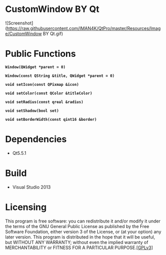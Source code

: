 CustomWindow BY Qt 
==================

![Screenshot](https://raw.githubusercontent.com/IMAN4K/QtPro/master/Resources/Image/CustomWindow BY Qt.gif)

# Public Functions

**`Window(QWidget *parent = 0)`**

**`Window(const QString &title, QWidget *parent = 0)`**

**`void setIcon(const QPixmap &icon)`**

**`void setColor(const QColor &titleColor)`**

**`void setRadius(const qreal &radius)`**

**`void setShadow(bool set)`**

**`void setBorderWidth(const qint16 &border)`**

# Dependencies
* Qt5.5.1

# Build
* Visual Studio 2013

# Licensing
This program is free software: you can redistribute it and/or modify it under the terms of the GNU General Public License as published by the Free Software Foundation, either version 3 of the License, or (at your option) any later version.
This program is distributed in the hope that it will be useful, but WITHOUT ANY WARRANTY; without even the implied warranty of MERCHANTABILITY or FITNESS FOR A PARTICULAR PURPOSE.[[GPLv3]](https://en.wikipedia.org/wiki/GNU_General_Public_License)
